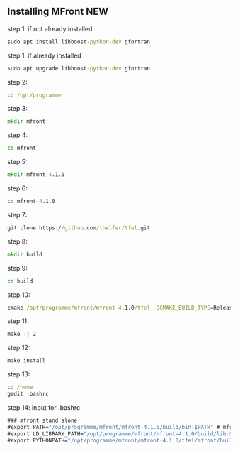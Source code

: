 ## Installing MFront NEW
step 1: if not already installed 
```bat
sudo apt install libboost-python-dev gfortran
```
step 1: if already installed 
```bat
sudo apt upgrade libboost-python-dev gfortran
```

step 2: 

```bat
cd /opt/programme
```
step 3: 

```bat
mkdir mfront
```
step 4: 

```bat
cd mfront
```

step 5: 

```bat
mkdir mfront-4.1.0
```
step 6: 

```bat
cd mfront-4.1.0
```

step 7: 

```bat
git clone https://github.com/thelfer/tfel.git
```

step 8: 
```bat
mkdir build
```

step 9: 
```bat
cd build
```

step 10: 

```bat
cmake /opt/programme/mfront/mfront-4.1.0/tfel -DCMAKE_BUILD_TYPE=Release -Denable-fortran=ON -Denable-python-bindings=ON -DCMAKE_INSTALL_PREFIX=/opt/programme/mfront/mfront-4.1.0/build
```
step 11: 

```bat
make -j 2
```

step 12: 

```bat
make install
```
step 13: 
```bat
cd /home
gedit .bashrc
```

step 14: input for .bashrc
```bat
### mfront stand alone 
#export PATH="/opt/programme/mfront/mfront-4.1.0/build/bin:$PATH" # mfront bin
#export LD_LIBRARY_PATH="/opt/programme/mfront/mfront-4.1.0/build/lib:$LD_LIBRARY_PATH" # mfront lib
#export PYTHONPATH="/opt/programme/mfront/mfront-4.1.0/tfel/mfront/build/lib/python3.8/site-packages:$PATH" # mfront python bindings
```

